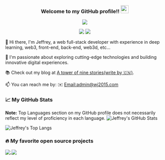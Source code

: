 <!--
**wangerzi/wangerzi** is a ✨ _special_ ✨ repository because its `README.md` (this file) appears on your GitHub profile.

Here are some ideas to get you started:

- 🔭 I’m currently working on ...
- 🌱 I’m currently learning ...
- 👯 I’m looking to collaborate on ...
- 🤔 I’m looking for help with ...
- 💬 Ask me about ...
- 📫 How to reach me: ...
- 😄 Pronouns: ...
- ⚡ Fun fact: ...
-->
<h3 align="center">
    Welcome to my GitHub profile!!
    <img src="https://media.giphy.com/media/hvRJCLFzcasrR4ia7z/giphy.gif" width="25px">
</h3>

<p align="center">
    <img src="https://readme-typing-svg.herokuapp.com?color=e65e2a&width=380&height=45&center=true&lines=Action+speak+louder+than+words;Full+Stack+developer;Live+well,+love+lots;">
</p>

<p align="center">
  <img src="https://img.shields.io/badge/gender-%F0%9F%A4%B5 gentleman-critical">
  <a href="https://blog.wj2015.com" target="_blank"><img src="https://img.shields.io/badge/website-blog.wj2015.com-skyblue"></a>
</p>

👋 Hi there, I'm Jeffrey, a web full-stack developer with experience in deep learning, web3, front-end, back-end, web3d, etc...

💖 I'm passionate about exploring cutting-edge technologies and building innovative digital experiences.

📚 Check out my blog at [A tower of nine stories(write by 🇨🇳)](https://blog.wj2015.com).

📫 You can reach me by: ✉️ [Email:admin@wj2015.com](mailto:admin@wj2015.com)


<h3>
  📈 My GitHub Stats
</h3>

<p>
  <b>Note:</b> Top Languages section on my GitHub profile does not necessarily reflect my level of proficiency in each language.
  <img src="https://github-readme-stats.vercel.app/api/?username=wangerzi&theme=transparent&show_icons=true&count_private=true" alt="Jeffrey's GitHub Stats">
</p>
<p>
  <!-- Top Langs - https://github.com/anuraghazra/github-readme-stats -->
  <img src="https://github-readme-stats.vercel.app/api/top-langs/?username=wangerzi&layout=compact&theme=transparent&hide=ejs,blade,html,css&langs_count=5&size_weight=0.5&count_weight=0.5" alt="Jeffrey's Top Langs">
</p>

<h3>
  🔥 My favorite open source projects
</h3>

<!-- GitHub Extra Pins - https://github.com/anuraghazra/github-readme-stats -->
<p>
  <a href="https://github.com/wangerzi/layui-excel">
    <img align="center" src="https://github-readme-stats.vercel.app/api/pin/?username=wangerzi&repo=layui-excel&show_owner=true&theme=nightowl" />
  </a>
  <a href="https://github.com/wangerzi/3d-model-convert-to-gltf">
    <img align="center" src="https://github-readme-stats.vercel.app/api/pin/?username=wangerzi&repo=3d-model-convert-to-gltf&show_owner=true&theme=nightowl" />
  </a>
</p>
